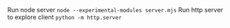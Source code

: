 Run node server ```node --experimental-modules server.mjs```
Run http server to explore client ```python -m http.server```
